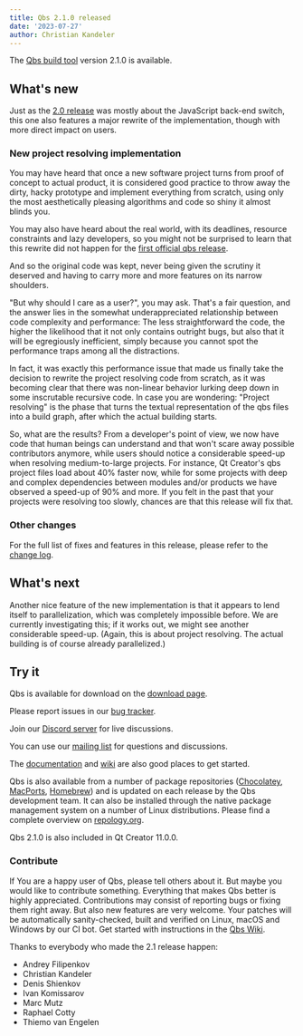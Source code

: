 ```yaml
---
title: Qbs 2.1.0 released
date: '2023-07-27'
author: Christian Kandeler
---
```


The [Qbs build tool](http://qbs.io) version 2.1.0 is available.

## What's new

<!--more-->

Just as the [2.0 release](https://qbs.io/blog/release-2.0.0/) was mostly about the JavaScript
back-end switch, this one also features a major rewrite of the implementation, though with more
direct impact on users.

### New project resolving implementation

You may have heard that once a new software project turns from proof of concept to actual product,
it is considered good practice to throw away the dirty, hacky prototype and implement everything
from scratch, using only the most aesthetically pleasing algorithms and code so shiny it almost
blinds you.

You may also have heard about the real world, with its deadlines, resource constraints and lazy
developers, so you might not be surprised to learn that this rewrite did not happen for the
[first official qbs release](https://www.qt.io/blog/2013/05/31/qbs-1-release).

And so the original code was kept, never being given the scrutiny it deserved and having to carry
more and more features on its narrow shoulders.

"But why should I care as a user?", you may ask. That's a fair question, and the answer lies in the
somewhat underappreciated relationship between code complexity and performance: The less
straightforward the code, the higher the likelihood that it not only contains outright bugs, but
also that it will be egregiously inefficient, simply because you cannot spot the performance traps
among all the distractions.

In fact, it was exactly this performance issue that made us finally take the decision to rewrite
the project resolving code from scratch, as it was becoming clear that there was non-linear
behavior lurking deep down in some inscrutable recursive code. In case you are wondering:
"Project resolving" is the phase that turns the textual representation of the qbs files into a
build graph, after which the actual building starts.

So, what are the results? From a developer's point of view, we now have code that human beings
can understand and that won't scare away possible contributors anymore, while users should notice
a considerable speed-up when resolving medium-to-large projects. For instance, Qt Creator's qbs
project files load about 40% faster now, while for some projects with deep and complex dependencies
between modules and/or products we have observed a speed-up of 90% and more. If you felt in the
past that your projects were resolving too slowly, chances are that this release will fix that.

### Other changes

For the full list of fixes and features in this release, please refer to the
[change log](https://download.qt.io/official_releases/qbs/2.1.0/changes-2.1.0.md).

## What's next
Another nice feature of the new implementation is that it appears to lend itself to
parallelization, which was completely impossible before. We are currently investigating this; if
it works out, we might see another considerable speed-up. (Again, this is about project resolving.
The actual building is of course already parallelized.)

## Try it

Qbs is available for download on the
[download page](https://download.qt.io/official_releases/qbs/2.1.0/).

Please report issues in our [bug tracker](https://bugreports.qt.io/browse/QBS/).

Join our [Discord server](https://discord.gg/zhMHvC5GNa) for live discussions.

You can use our [mailing list](https://lists.qt-project.org/mailman/listinfo/qbs) for questions
and discussions.

The [documentation](https://qbs.io/docs/index.html)
and [wiki](https://wiki.qt.io/Qbs) are also good places to get started.

Qbs is also available from a number of package repositories
([Chocolatey](https://chocolatey.org/packages/qbs),
[MacPorts](https://www.macports.org/ports.php?by=name&substr=qbs),
[Homebrew](https://formulae.brew.sh/formula/qbs)) and is updated on each
release by the Qbs development team. It can also be installed through
the native package management system on a number of Linux distributions.
Please find a complete overview on
[repology.org](https://repology.org/project/qbs/versions).

Qbs 2.1.0 is also included in Qt Creator 11.0.0.

### Contribute
If You are a happy user of Qbs, please tell others about it. But maybe you would
like to contribute something. Everything that makes Qbs better is highly
appreciated. Contributions may consist of reporting bugs or fixing them right
away. But also new features are very welcome. Your patches will be automatically
sanity-checked, built and verified on Linux, macOS and Windows by our CI bot.
Get started with instructions in the [Qbs Wiki](https://wiki.qt.io/Qbs).

Thanks to everybody who made the 2.1 release happen:

* Andrey Filipenkov
* Christian Kandeler
* Denis Shienkov
* Ivan Komissarov
* Marc Mutz
* Raphael Cotty
* Thiemo van Engelen